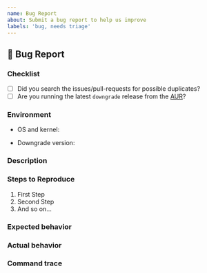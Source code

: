 ```yaml
---
name: Bug Report
about: Submit a bug report to help us improve
labels: 'bug, needs triage'
---
```


## :bug: Bug Report

### Checklist

- [ ] Did you search the issues/pull-requests for possible duplicates?
- [ ] Are you running the latest `downgrade` release from the [AUR](https://aur.archlinux.org/packages/downgrade/)?

### Environment

* OS and kernel:
<!-- Paste the output of `uname -a` -->

* Downgrade version:
<!-- Paste the output of `pacman -Q downgrade` -->

### Description

<!-- Describe the bug you have encountered -->

### Steps to Reproduce

1. First Step
2. Second Step
3. And so on...

### Expected behavior

<!-- What did you expect to happen -->

### Actual behavior

<!-- What actually happened -->

### Command trace

<!-- If relevant, prepend `bash -x` before the erroneous downgrade command (eg. `bash -x downgrade problematic-package` and paste the produced command trace here -->
<!-- If irrelevant, simply delete this section -->
